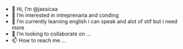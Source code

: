 - 👋 Hi, I’m @jassicaa
- 👀 I’m interested in intreprenaria and conding 
- 🌱 I’m currently learning english i can speak and alot of stif but i need more
- 💞️ I’m looking to collaborate on ...
- 📫 How to reach me ...

<!---
jassicaa/jassicaa is a ✨ special ✨ repository because its `README.md` (this file) appears on your GitHub profile.
You can click the Preview link to take a look at your changes.
--->
